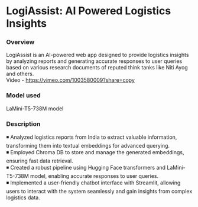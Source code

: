 # LogiAssist: AI Powered Logistics Insights

### Overview
LogiAssist is an AI-powered web app designed to provide logistics insights by analyzing reports and generating accurate responses to user queries based on various research documents of reputed think tanks like Niti Ayog and others.<br>
Video - https://vimeo.com/1003580009?share=copy
### Model used
LaMini-T5-738M model
### Description
◾ Analyzed logistics reports from India to extract valuable information, transforming them into textual embeddings for advanced querying.<br>
◾ Employed Chroma DB to store and manage the generated embeddings, ensuring fast data retrieval.<br>
◾ Created a robust pipeline using Hugging Face transformers and LaMini-T5-738M model, enabling accurate responses to user queries.<br>
◾ Implemented a user-friendly chatbot interface with Streamlit, allowing users to interact with the system seamlessly and gain insights from complex logistics data.
